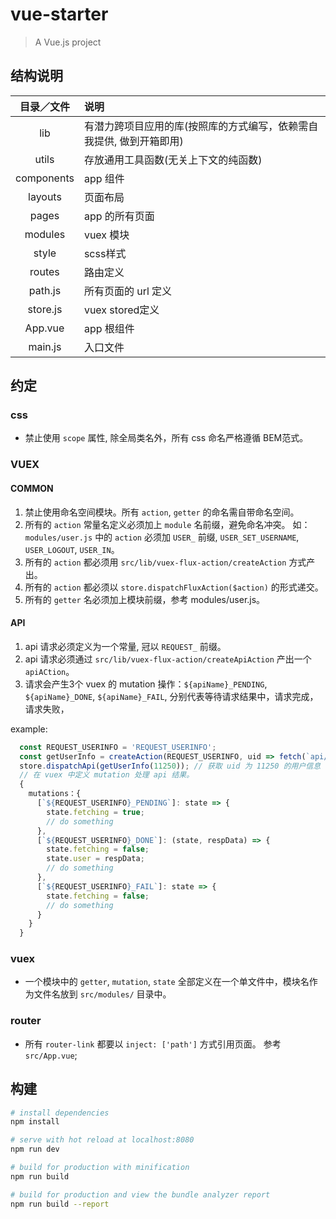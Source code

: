# vue-starter

> A Vue.js project

## 结构说明

| 目录／文件| 说明|
|:-------:|:---|
| lib             | 有潜力跨项目应用的库(按照库的方式编写，依赖需自我提供, 做到开箱即用) |
| utils           | 存放通用工具函数(无关上下文的纯函数) |
| components      | app 组件 |
| layouts         | 页面布局 |
| pages           | app 的所有页面 |
| modules         | vuex 模块 |
| style           | scss样式 |
| routes          | 路由定义 |
| path.js         | 所有页面的 url 定义 |
| store.js        | vuex stored定义 |
| App.vue         | app 根组件 |
| main.js         | 入口文件 |

## 约定

### css
* 禁止使用 `scope` 属性, 除全局类名外，所有 css 命名严格遵循 BEM范式。

### VUEX

#### COMMON
1. 禁止使用命名空间模块。所有 `action`, `getter` 的命名需自带命名空间。
1. 所有的 `action` 常量名定义必须加上 `module` 名前缀，避免命名冲突。 如：`modules/user.js` 中的 `action` 必须加 `USER_` 前缀, `USER_SET_USERNAME`, `USER_LOGOUT`, `USER_IN`。
1. 所有的 `action` 都必须用 `src/lib/vuex-flux-action/createAction` 方式产出。
1. 所有的 `action` 都必须以 `store.dispatchFluxAction($action)` 的形式递交。
1. 所有的 `getter` 名必须加上模块前缀，参考 modules/user.js。

#### API

1. api 请求必须定义为一个常量, 冠以 `REQUEST_` 前缀。
1. api 请求必须通过 `src/lib/vuex-flux-action/createApiAction` 产出一个 `apiACtion`。
1. 请求会产生3个 vuex 的 mutation 操作：`${apiName}_PENDING`, `${apiName}_DONE`, `${apiName}_FAIL`, 分别代表等待请求结果中，请求完成，请求失败，
  
  example:
  ```js
    const REQUEST_USERINFO = 'REQUEST_USERINFO';
    const getUserInfo = createAction(REQUEST_USERINFO, uid => fetch(`api/userinfo?uid=${uid}`));
    store.dispatchApi(getUserInfo(11250)); // 获取 uid 为 11250 的用户信息
    // 在 vuex 中定义 mutation 处理 api 结果。
    {
      mutations：{
        [`${REQUEST_USERINFO}_PENDING`]: state => {
          state.fetching = true;
          // do something
        },
        [`${REQUEST_USERINFO}_DONE`]: (state, respData) => {
          state.fetching = false;
          state.user = respData;
          // do something
        },
        [`${REQUEST_USERINFO}_FAIL`]: state => {
          state.fetching = false;
          // do something
        }
      }
    }
  ```

### vuex

* 一个模块中的 `getter`, `mutation`, `state` 全部定义在一个单文件中，模块名作为文件名放到 `src/modules/` 目录中。

### router

* 所有 `router-link` 都要以 `inject: ['path']` 方式引用页面。 参考 `src/App.vue`;

## 构建

``` bash
# install dependencies
npm install

# serve with hot reload at localhost:8080
npm run dev

# build for production with minification
npm run build

# build for production and view the bundle analyzer report
npm run build --report
```
